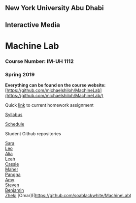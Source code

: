 ## New York University Abu Dhabi
## Interactive Media
# Machine Lab
### Course Number: IM-UH 1112
### Spring 2019

**Everything can be found on the course website:**   
[https://github.com/michaelshiloh/MachineLab](https://github.com/michaelshiloh/MachineLab/)


Quick [link](https://github.com/michaelshiloh/MachineLab/blob/master/schedule.md#current-homework-assignment)
to current homework assignment

[Syllabus](syllabus.md)  

[Schedule](schedule.md)

Student Github repositories  

[Sara](https://github.com/sarafakhry/MachineLab)  
[Leo](https://github.com/leodunadan/MachineLab)  
[Alia](https://github.com/aliaghobash/MachineLab)  
[Leah](https://github.com/LeahDou/MachineLab)  
[Cassie](https://github.com/cassieulvick/MachineLab)  
[Maher](https://github.com/maherasfour/MachineLab)  
[Pangna](https://github.com/pangnasun/MachineLab)  
[Amy](https://github.com/amychen/MachineLab)  
[Steven](https://github.com/slw515/MachineLab)  
[Benjamin](https://github.com/nolarmanful/MachineLab)  
[Zheki](https://github.com/Zheki/MachineLab_Zheki)
[Omar]((https://github.com/soablackwhite/MachineLab)
